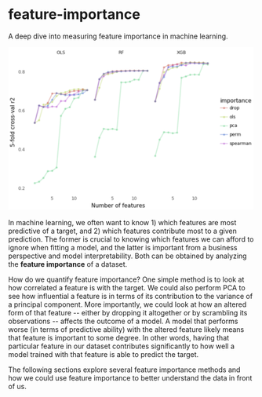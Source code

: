 # feature-importance
A deep dive into measuring feature importance in machine learning.

<img src="images/featimp.png" width="500"/>

In machine learning, we often want to know 1) which features are most predictive of a target, and 2) which features contribute most to a given prediction. The former is crucial to knowing which features we can afford to ignore when fitting a model, and the latter is important from a business perspective and model interpretability. Both can be obtained by analyzing the **feature importance** of a dataset.

How do we quantify feature importance? One simple method is to look at how correlated a feature is with the target. We could also perform PCA to see how influential a feature is in terms of its contribution to the variance of a principal component. More importantly, we could look at how an altered form of that feature -- either by dropping it altogether or by scrambling its observations -- affects the outcome of a model. A model that performs worse (in terms of predictive ability) with the altered feature likely means that feature is important to some degree. In other words, having that particular feature in our dataset contributes significantly to how well a model trained with that feature is able to predict the target.

The following sections explore several feature importance methods and how we could use feature importance to better understand the data in front of us.
